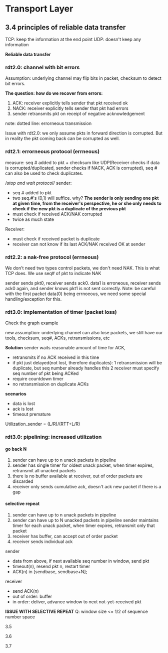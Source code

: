 # Transport Layer

## 3.4 principles of reliable data transfer
TCP: keep the information at the end point
UDP: doesn't keep any information

**Reliable data transfer**

### rdt2.0: channel with bit errors
Assumption: underlying channel may flip bits in packet, checksum to detect bit errors. 

**The question: how do we recover from errors:**
1. ACK: receiver explicitly tells sender that pkt received ok
2. NACK: receiver explicitly tells sender that pkt had errors
3. sender retransmits pkt on receipt of negative acknowledgement

note: dotted line: errorneous transmission

Issue with rdt2.0: we only assume pkts in forward direction is corrupted. But in reality the pkt coming back can be corrupted as well.

### rdt2.1: errorneous protocol (errneous)
measure: seq # added to pkt + checksum like UDP(Receiver checks if data is corrupted/duplicated, sender checks if NACK, ACK is corrupted), seq # can also be used to check duplicates. 

/*stop and wait protocol*/
sender:
* seq # added to pkt
* two seq.#'s (0,1) will suffice. why? **The sender is only sending one pkt at given time, from the receiver's perspective, he or she only needs to check if the new pkt is a duplicate of the previous pkt**
* must check if received ACK/NAK corrupted
* twice as much state

Receiver:
* must check if received packet is duplicate
* receiver can not know if its last ACK/NAK received OK at sender


### rdt2.2: a nak-free protocol (errneous)

We don't need two types control packets, we don't need NAK. This is what TCP does. We use seq# of pkt to indicate NAK

sender sends pkt0, receiver sends ack0. data1 is erroneous, receiver sends ack0 again, and sender knows pkt1 is not sent correctly. Note: be careful with the first packet data(0) being errnoeous, we need some special handling/exception for this.

### rdt3.0: implementation of timer (packet loss)
Check the graph example

new assumption: underlying channel can also lose packets, we still have our tools, checksum, seq#, ACKs, retransmissions, etc

**Solution**
sender waits reasonable amount of time for ACK,
* retransmits if no ACK received in this time
* if pkt just delayed(not lost, therefore duplicates):
    1 retransmission will be duplicate, but seq number already handles this
    2 receiver must specify seq number of pkt being ACKed
* require countdown timer
* no retransmission on duplicate ACKs

**scenarios**
* data is lost
* ack is lost
* timeout premature

Utilization_sender = (L/R)/(RTT+L/R)

### rdt3.0: pipelining: increased utilization
#### go back N
1. sender can have up to n unack packets in pipeline
2. sender has single timer for oldest unack packet, when timer expires, retransmit all unacked packets
3. there is no buffer available at receiver, out of order packets are discarded
4. receiver only sends cumulative ack, doesn't ack new packet if there is a gap


#### selective repeat
1. sender can have up to n unack packets in pipeline
2. sender can have up to N unacked packets in pipeline
sender maintains timer for each unack packet, when timer expires, retransmit only that packet
3. receiver has buffer, can accept out of order packet
4. receiver sends individual ack

sender
* data from above, if next available seq number in window, send pkt
* timeout(n), resend pkt n, restart timer
* ACK(n) in [sendbase, sendbase+N];

receiver
* send ACK(n)
* out of order: buffer
* in order: deliver, advance window to next not-yet-received pkt

**ISSUE WITH SELECTIVE REPEAT**
Q: window size <= 1/2 of sequence number space

3.5


3.6


3.7